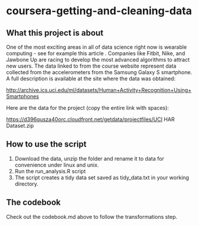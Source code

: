 # coursera-getting-and-cleaning-data

## What this project is about
One of the most exciting areas in all of data science right now is wearable computing - see for example this article . Companies like Fitbit, Nike, and Jawbone Up are racing to develop the most advanced algorithms to attract new users. The data linked to from the course website represent data collected from the accelerometers from the Samsung Galaxy S smartphone. A full description is available at the site where the data was obtained:

http://archive.ics.uci.edu/ml/datasets/Human+Activity+Recognition+Using+Smartphones 

Here are the data for the project (copy the entire link with spaces):

https://d396qusza40orc.cloudfront.net/getdata/projectfiles/UCI HAR Dataset.zip 

## How to use the script
1) Download the data, unzip the folder and rename it to data for convenience under linux and unix.
2) Run the run_analysis.R script
3) The script creates a tidy data set saved as tidy_data.txt in your working directory.

## The codebook
Check out the codebook.md above to follow the transformations step.
